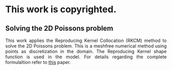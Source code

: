 # This work is copyrighted.
## Solving the 2D Poissons problem

<div style="text-align: justify"> 

 This work applies the Reproducing Kernel Collocation (RKCM) method to solve the 2D Poissons problem. This is a meshfree numerical method using points as discretization in the domain. The Reproducing Kernel shape function is used in the model. For details regarding the complete formulaltion refer to [this](./https://doi.org/10.1002/num.20539/) paper.

 </div>
 


